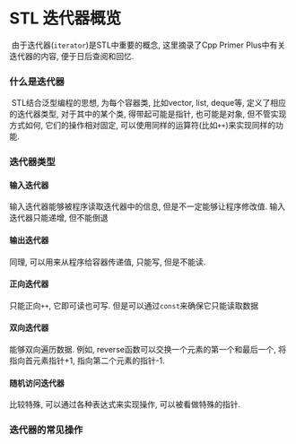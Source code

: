 # STL 迭代器概览

​	由于迭代器(`iterator`)是STL中重要的概念, 这里摘录了Cpp Primer Plus中有关迭代器的内容, 便于日后查阅和回忆. 

### 什么是迭代器

​	STL结合泛型编程的思想, 为每个容器类, 比如vector, list, deque等, 定义了相应的迭代器类型, 对于其中的某个类, 得带起可能是指针, 也可能是对象, 但不管实现方式如何, 它们的操作相对固定, 可以使用同样的运算符(比如`++`)来实现同样的功能. 

### 迭代器类型

#### 输入迭代器

输入迭代器能够被程序读取迭代器中的信息, 但是不一定能够让程序修改值. 输入迭代器只能递增, 但不能倒退

#### 输出迭代器

同理, 可以用来从程序给容器传递值, 只能写, 但是不能读. 

#### 正向迭代器

只能正向`++`, 它即可读也可写. 但是可以通过`const`来确保它只能读取数据

#### 双向迭代器

能够双向遍历数据. 例如, reverse函数可以交换一个元素的第一个和最后一个, 将指向首元素指针+1, 指向第二个元素的指针-1. 

#### 随机访问迭代器

比较特殊, 可以通过各种表达式来实现操作, 可以被看做特殊的指针. 

### 迭代器的常见操作

